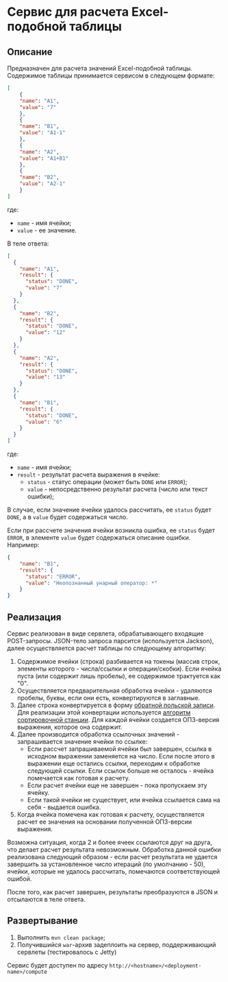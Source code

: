 # Сервис для расчета Excel-подобной таблицы
## Описание
Предназначен для расчета значений Excel-подобной таблицы. 
Содержимое таблицы принимается сервисом в следующем формате:
```json
[
	{
	"name": "A1",
	"value": "7"
	},
	{
	"name": "B1",
	"value": "A1-1"
	},
	{
	"name": "A2",
	"value": "A1+B1"
	},
	{
	"name": "B2",
	"value": "A2-1"
	}
]
```
где:
* `name` - имя ячейки;
* `value` - ее значение.

В теле ответа:
```json
[
  {
    "name": "A1",
    "result": {
      "status": "DONE",
      "value": "7"
    }
  },
  {
    "name": "B2",
    "result": {
      "status": "DONE",
      "value": "12"
    }
  },
  {
    "name": "A2",
    "result": {
      "status": "DONE",
      "value": "13"
    }
  },
  {
    "name": "B1",
    "result": {
      "status": "DONE",
      "value": "6"
    }
  }
]
```
где:
* `name` - имя ячейки;
* `result` - результат расчета выражения в ячейке:
    * `status` - статус операции (может быть `DONE` или `ERROR`);
    * `value` - непосредственно результат расчета (число или текст ошибки);

В случае, если значение ячейки удалось рассчитать, ее `status` будет `DONE`, 
а в `value` будет содержаться число.

Если при рассчете значения ячейки возникла ошибка, ее `status` будет `ERROR`, 
в элементе `value` будет содержаться описание ошибки. Например:
```json
{
    "name": "B1",
    "result": {
      "status": "ERROR",
      "value": "Неопознанный унарный оператор: *"
    }
}
```

## Реализация
Сервис реализован в виде сервлета, обрабатывающего входящие POST-запросы.
JSON-тело запроса парсится (используется Jackson), далее осуществляется расчет таблицы по следующему алгоритму:

1. Содержимое ячейки (строка) разбивается на токены (массив строк, элементы которого - числа/ссылки и операции/скобки). Если ячейка пуста (или содержит лишь пробелы), ее содержимое трактуется как "0".
1. Осуществляется предварительная обработка ячейки - удаляются пробелы, буквы, если они есть, конвертируются в заглавные.
1. Далее строка конвертируется в форму [обратной польской записи](https://ru.wikipedia.org/wiki/%D0%9E%D0%B1%D1%80%D0%B0%D1%82%D0%BD%D0%B0%D1%8F_%D0%BF%D0%BE%D0%BB%D1%8C%D1%81%D0%BA%D0%B0%D1%8F_%D0%B7%D0%B0%D0%BF%D0%B8%D1%81%D1%8C). Для реализации этой конвертации используется [алгоритм сортировочной станции](https://ru.wikipedia.org/wiki/%D0%90%D0%BB%D0%B3%D0%BE%D1%80%D0%B8%D1%82%D0%BC_%D1%81%D0%BE%D1%80%D1%82%D0%B8%D1%80%D0%BE%D0%B2%D0%BE%D1%87%D0%BD%D0%BE%D0%B9_%D1%81%D1%82%D0%B0%D0%BD%D1%86%D0%B8%D0%B8). Для каждой ячейки создается ОПЗ-версия выражения, которое она содержит.
1. Далее производится обработка ссылочных значений - запрашивается значение ячейки по ссылке:
    * Если рассчет запрашиваемой ячейки был завершен, ссылка в исходном выражении заменяется на число. Если после этого в выражении еще остались ссылки, переходим к обработке следующей ссылки. Если ссылок больше не осталось - ячейка помечается как готовая к расчету.
    * Если расчет ячейки еще не завершен - пока пропускаем эту ячейку.
    * Если такой ячейки не существует, или ячейка ссылается сама на себя - выдается ошибка.
1. Когда ячейка помечена как готовая к расчету, осуществляется расчет ее значения на основании полученной ОПЗ-версии выражения.

Возможна ситуация, когда 2 и более ячеек ссылаются друг на друга, что делает расчет результата невозможным. Обработка данной ошибки реализована следующий образом - если расчет результата не удается завершить за установленное число итераций (по умолчанию - 50), ячейки, которые не удалось рассчитать, помечаются соответствующей ошибой.

После того, как расчет завершен, результаты преобразуются в JSON и отсылаются в теле ответа.

## Развертывание
1. Выполнить `mvn clean package`;
1. Получившийся `war`-архив задеплоить на сервер, поддерживающий сервлеты (тестировалось с Jetty)

Сервис будет доступен по адресу `http://<hostname>/<deployment-name>/compute` 
